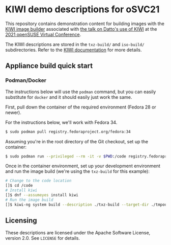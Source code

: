 # KIWI demo descriptions for oSVC21

This repository contains demonstration content for building images with the [KIWI image builder](https://osinside.github.io/kiwi)
associated with [the talk on Datto's use of KIWI](https://events.opensuse.org/conferences/oSVC21/program/proposals/3553) at the [2021 openSUSE Virtual Conference](https://events.opensuse.org/conferences/oSVC21).

The KIWI descriptions are stored in the `txz-build/` and `iso-build/` subdirectories.
Refer to the [KIWI documentation](https://osinside.github.io/kiwi/) for more details.

## Appliance build quick start

### Podman/Docker

The instructions below will use the `podman` command, but you can easily substitute for `docker`
and it should easily just work the same.

First, pull down the container of the required environment (Fedora 28 or newer).

For the instructions below, we'll work with Fedora 34.

```bash
$ sudo podman pull registry.fedoraproject.org/fedora:34
```

Assuming you're in the root directory of the Git checkout, set up the container:

```bash
$ sudo podman run --privileged --rm -it -v $PWD:/code registry.fedoraproject.org/fedora:34 /bin/bash
```

Once in the container environment, set up your development environment and run the image build (we're using the `txz-build` for this example):

```bash
# Change to the code location
[]$ cd /code
# Install kiwi
[]$ dnf --assumeyes install kiwi
# Run the image build
[]$ kiwi-ng system build --description ./txz-build --target-dir ./tmpoutput
```

## Licensing

These descriptions are licensed under the Apache Software License, version 2.0. See `LICENSE` for details.
